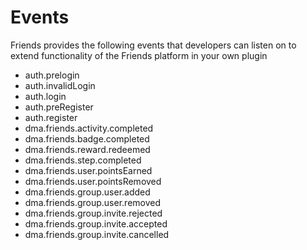 # Events

Friends provides the following events that developers can listen on
to extend functionality of the Friends platform in your own plugin

* auth.prelogin
* auth.invalidLogin
* auth.login
* auth.preRegister
* auth.register
* dma.friends.activity.completed
* dma.friends.badge.completed
* dma.friends.reward.redeemed
* dma.friends.step.completed
* dma.friends.user.pointsEarned
* dma.friends.user.pointsRemoved
* dma.friends.group.user.added
* dma.friends.group.user.removed
* dma.friends.group.invite.rejected
* dma.friends.group.invite.accepted
* dma.friends.group.invite.cancelled
